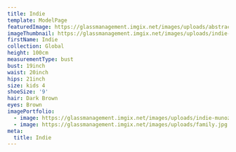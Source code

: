 ```yaml
---
title: Indie
template: ModelPage
featuredImage: https://glassmanagement.imgix.net/images/uploads/abstract-analog-art-390089.jpg
imageThumbnail: https://glassmanagement.imgix.net/images/uploads/indie-munoz-3.10.jpg
firstName: Indie
collection: Global
height: 100cm
measurementType: bust
bust: 19inch
waist: 20inch
hips: 21inch
size: kids 4
shoeSize: '9'
hair: Dark Brown
eyes: Brown
imagePortfolio:
  - image: https://glassmanagement.imgix.net/images/uploads/indie-munoz-3.10.jpg
  - image: https://glassmanagement.imgix.net/images/uploads/family.jpg
meta:
  title: Indie
---
```


